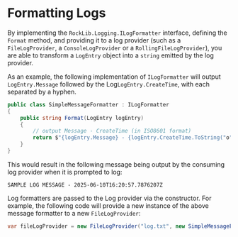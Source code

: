 # Formatting Logs

By implementing the `RockLib.Logging.ILogFormatter` interface, defining the `Format` method, and providing it to a log provider (such as a `FileLogProvider`, a `ConsoleLogProvider` or a `RollingFileLogProvider`), you are able to transform a `LogEntry` object into a `string` emitted by the log provider.

As an example, the following implementation of `ILogFormatter` will output `LogEntry.Message` followed by the Log`LogEntry.CreateTime`, with each separated by a hyphen.

```csharp
public class SimpleMessageFormatter : ILogFormatter
{
	public string Format(LogEntry logEntry)
	{
		// output Message - CreateTime (in ISO8601 format)
		return $"{logEntry.Message} - {logEntry.CreateTime.ToString("o")}";
	}
}
```

This would result in the following message being output by the consuming log provider when it is prompted to log:
```
SAMPLE LOG MESSAGE - 2025-06-10T16:20:57.7876207Z
```

Log formatters are passed to the Log provider via the constructor. For example, the following code will provide a new instance of the above message formatter to a new `FileLogProvider`:

```C#
var fileLogProvider = new FileLogProvider("log.txt", new SimpleMessageFormatter());
```
